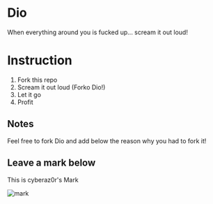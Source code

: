 # Dio
When everything around you is fucked up... scream it out loud!

# Instruction

1. Fork this repo
2. Scream it out loud (Forko Dio!)
3. Let it go
4. Profit
 
## Notes

Feel free to fork Dio and add below the reason why you had to fork it!

## Leave a mark below
This is cyberaz0r's Mark

![mark](https://github.com/cyberaz0r/Dio/assets/35109470/b279b45e-eabc-457f-9127-328a85dfdc78)
